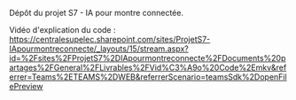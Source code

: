 Dépôt du projet S7 - IA pour montre connectée.

Vidéo d'explication du code : https://centralesupelec.sharepoint.com/sites/ProjetS7-IApourmontreconnecte/_layouts/15/stream.aspx?id=%2Fsites%2FProjetS7%2DIApourmontreconnecte%2FDocuments%20partages%2FGeneral%2FLivrables%2FVid%C3%A9o%20Code%2Emkv&referrer=Teams%2ETEAMS%2DWEB&referrerScenario=teamsSdk%2DopenFilePreview
